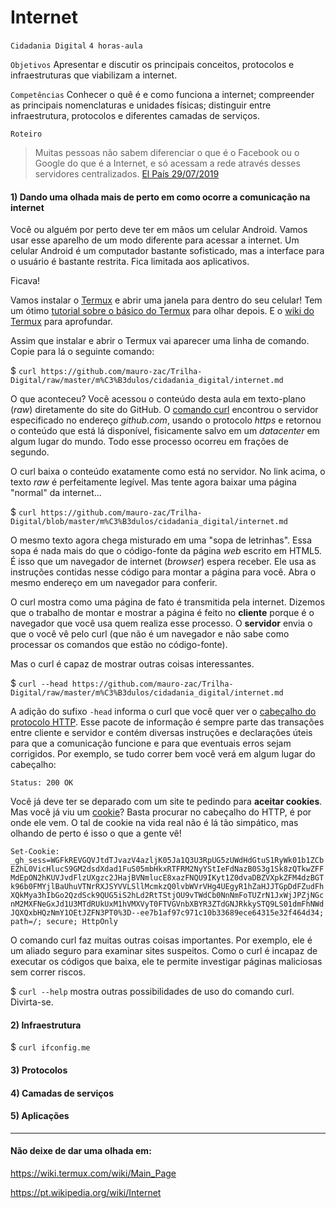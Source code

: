 # Internet

`Cidadania Digital` `4 horas-aula`

`Objetivos` Apresentar e discutir os principais conceitos, protocolos e infraestruturas que viabilizam a internet.

`Competências` Conhecer o quê é e como funciona a internet; compreender as principais nomenclaturas e unidades físicas; distinguir entre infraestrutura, protocolos e diferentes camadas de serviços. 

`Roteiro`

> Muitas pessoas não sabem diferenciar o que é o Facebook ou o Google do que é a Internet, e só acessam a rede através desses servidores centralizados. [El País 29/07/2019](https://brasil.elpais.com/brasil/2019/07/30/tecnologia/1564437803_087942.html)

#### 1) Dando uma olhada mais de perto em como ocorre a comunicação na internet

Você ou alguém por perto deve ter em mãos um celular Android. Vamos usar esse aparelho de um modo diferente para acessar a internet. Um celular Android é um computador bastante sofisticado, mas a interface para o usuário é bastante restrita. Fica limitada aos aplicativos.

Ficava!

Vamos instalar o [Termux](https://play.google.com/store/apps/details?id=com.termux&hl=pt) e abrir uma janela para dentro do seu celular! Tem um ótimo [tutorial sobre o básico do Termux](https://sempreupdate.com.br/conheca-o-termux-e-aproveite-ao-maximo-o-linux-no-android/) para olhar depois. E o [wiki do Termux](https://wiki.termux.com/wiki/Main_Page) para aprofundar.

Assim que instalar e abrir o Termux vai aparecer uma linha de comando. Copie para lá o seguinte comando:

$ `curl https://github.com/mauro-zac/Trilha-Digital/raw/master/m%C3%B3dulos/cidadania_digital/internet.md`

O que aconteceu? Você acessou o conteúdo desta aula em texto-plano (*raw*) diretamente do site do GitHub. O [comando curl](https://pt.wikipedia.org/wiki/Curl_(Unix)) encontrou o servidor especificado no endereço *github.com*, usando o protocolo *https* e retornou o conteúdo que está lá disponível, fisicamente salvo em um *datacenter* em algum lugar do mundo. Todo esse processo ocorreu em frações de segundo. 

O curl baixa o conteúdo exatamente como está no servidor. No link acima, o texto *raw* é perfeitamente legível. Mas tente agora baixar uma página "normal" da internet...

$ `curl https://github.com/mauro-zac/Trilha-Digital/blob/master/m%C3%B3dulos/cidadania_digital/internet.md`

O mesmo texto agora chega misturado em uma "sopa de letrinhas". Essa sopa é nada mais do que o código-fonte da página *web* escrito em HTML5. É isso que um navegador de internet (*browser*) espera receber. Ele usa as instruções contidas nesse código para montar a página para você. Abra o mesmo endereço em um navegador para conferir.

O curl mostra como uma página de fato é transmitida pela internet. Dizemos que o trabalho de montar e mostrar a página é feito no **cliente** porque é o navegador que você usa quem realiza esse processo. O **servidor** envia o que o você vê pelo curl (que não é um navegador e não sabe como processar os comandos que estão no código-fonte).

Mas o curl é capaz de mostrar outras coisas interessantes.

$ `curl --head https://github.com/mauro-zac/Trilha-Digital/raw/master/m%C3%B3dulos/cidadania_digital/internet.md`

A adição do sufixo `-head` informa o curl que você quer ver o [cabeçalho do protocolo HTTP](https://pt.wikipedia.org/wiki/Lista_de_campos_de_cabeçalho_HTTP). Esse pacote de informação é sempre parte das transações entre cliente e servidor e contém diversas instruções e declarações úteis para que a comunicação funcione e para que eventuais erros sejam corrigidos. Por exemplo, se tudo correr bem você verá em algum lugar do cabeçalho:

`Status: 200 OK`

Você já deve ter se deparado com um site te pedindo para **aceitar cookies**. Mas você já viu um [cookie](https://en.wikipedia.org/wiki/HTTP_cookie)? Basta procurar no cabeçalho do HTTP, é por onde ele vem. O tal de cookie na vida real não é lá tão simpático, mas olhando de perto é isso o que a gente vê!

`Set-Cookie: _gh_sess=WGFkREVGQVJtdTJvazV4azljK05Ja1Q3U3RpUG5zUWdHdGtuS1RyWk01b1ZCbEZhL0VicHlucS9GM2dsdXdad1FuS05mbHkxRTFRM2NyYStIeFdNazB0S3g1Sk8zQTkwZFFMdEpON2hKUVJvdFlzUXgzc2JHajBVNmlucE8xazFNQU9IKyt1Z0dvaDBZVXpkZFM4dzBGTk96b0FMYjlBaUhuVTNrRXJSYVVLSllMcmkzQ0lvbWVrVHg4UEgyR1hZaHJJTGpDdFZudFhXQkMya3hIbGo2QzdSck9QUG5iS2hLd2RtTStjOU9vTWdCb0NnNmFoTUZrN1JxWjJPZjNGcnM2MXFNeGxJd1U3MTdRUkUxM1hVMXVyT0FTVGVnbXBYR3ZTdGNJRkkySTQ9LS01dmFhNWdJQXQxbHQzNmY1OEtJZFN3PT0%3D--ee7b1af97c971c10b33689ece64315e32f464d34; path=/; secure; HttpOnly`

O comando curl faz muitas outras coisas importantes. Por exemplo, ele é um aliado seguro para examinar sites suspeitos. Como o curl é incapaz de executar os códigos que baixa, ele te permite investigar páginas maliciosas sem correr riscos.

$ `curl --help` mostra outras possibilidades de uso do comando curl. Divirta-se.


#### 2) Infraestrutura

$ `curl ifconfig.me`


#### 3) Protocolos


#### 4) Camadas de serviços


#### 5) Aplicações


-----
#### Não deixe de dar uma olhada em: 

https://wiki.termux.com/wiki/Main_Page

https://pt.wikipedia.org/wiki/Internet

